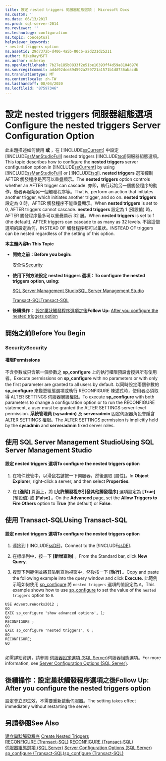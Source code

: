 ```yaml
---
title: 設定 nested triggers 伺服器組態選項 | Microsoft Docs
ms.custom: ''
ms.date: 06/13/2017
ms.prod: sql-server-2014
ms.reviewer: ''
ms.technology: configuration
ms.topic: conceptual
helpviewer_keywords:
- nested triggers option
ms.assetid: 29d7372b-d406-4a5b-80c6-a2d231d25211
author: MikeRayMSFT
ms.author: mikeray
ms.openlocfilehash: 7b27e185b0833f2e51be16393ff4d59a81046970
ms.sourcegitcommit: ad4d92dce894592a259721a1571b1d8736abacdb
ms.translationtype: MT
ms.contentlocale: zh-TW
ms.lasthandoff: 08/04/2020
ms.locfileid: "87597346"
---
```

# <a name="configure-the-nested-triggers-server-configuration-option"></a><span data-ttu-id="66781-102">設定 nested triggers 伺服器組態選項</span><span class="sxs-lookup"><span data-stu-id="66781-102">Configure the nested triggers Server Configuration Option</span></span>
  <span data-ttu-id="66781-103">此主題描述如何使用 **或** ，在 [!INCLUDE[ssCurrent](../../includes/sscurrent-md.md)] 中設定 [!INCLUDE[ssManStudioFull](../../includes/ssmanstudiofull-md.md)] nested triggers [!INCLUDE[tsql](../../includes/tsql-md.md)]伺服器組態選項。</span><span class="sxs-lookup"><span data-stu-id="66781-103">This topic describes how to configure the **nested triggers** server configuration option in [!INCLUDE[ssCurrent](../../includes/sscurrent-md.md)] by using [!INCLUDE[ssManStudioFull](../../includes/ssmanstudiofull-md.md)] or [!INCLUDE[tsql](../../includes/tsql-md.md)].</span></span> <span data-ttu-id="66781-104">**nested triggers** 選項控制 AFTER 觸發程序是否可以重疊顯示。</span><span class="sxs-lookup"><span data-stu-id="66781-104">The **nested triggers** option controls whether an AFTER trigger can cascade.</span></span> <span data-ttu-id="66781-105">亦即，執行起始另一個觸發程序的動作，後者再起始另一個觸發程序等。</span><span class="sxs-lookup"><span data-stu-id="66781-105">That is, perform an action that initiates another trigger, which initiates another trigger, and so on.</span></span> <span data-ttu-id="66781-106">**nested triggers** 設定為 0 時，AFTER 觸發程序不能重疊顯示。</span><span class="sxs-lookup"><span data-stu-id="66781-106">When **nested triggers** is set to 0, AFTER triggers cannot cascade.</span></span> <span data-ttu-id="66781-107">**nested triggers** 設定為 1 (預設值) 時，AFTER 觸發程序最多可以重疊顯示 32 層。</span><span class="sxs-lookup"><span data-stu-id="66781-107">When **nested triggers** is set to 1 (the default), AFTER triggers can cascade to as many as 32 levels.</span></span> <span data-ttu-id="66781-108">不論這個選項的設定為何，INSTEAD OF 觸發程序都可以巢狀。</span><span class="sxs-lookup"><span data-stu-id="66781-108">INSTEAD OF triggers can be nested regardless of the setting of this option.</span></span>  
  
 <span data-ttu-id="66781-109">**本主題內容**</span><span class="sxs-lookup"><span data-stu-id="66781-109">**In This Topic**</span></span>  
  
-   <span data-ttu-id="66781-110">**開始之前：**</span><span class="sxs-lookup"><span data-stu-id="66781-110">**Before you begin:**</span></span>  
  
     [<span data-ttu-id="66781-111">安全性</span><span class="sxs-lookup"><span data-stu-id="66781-111">Security</span></span>](#Security)  
  
-   <span data-ttu-id="66781-112">**使用下列方法設定 nested triggers 選項：**</span><span class="sxs-lookup"><span data-stu-id="66781-112">**To configure the nested triggers option, using:**</span></span>  
  
     [<span data-ttu-id="66781-113">SQL Server Management Studio</span><span class="sxs-lookup"><span data-stu-id="66781-113">SQL Server Management Studio</span></span>](#SSMSProcedure)  
  
     [<span data-ttu-id="66781-114">Transact-SQL</span><span class="sxs-lookup"><span data-stu-id="66781-114">Transact-SQL</span></span>](#TsqlProcedure)  
  
-   <span data-ttu-id="66781-115">**後續操作：** [設定巢狀觸發程序選項之後](#FollowUp)</span><span class="sxs-lookup"><span data-stu-id="66781-115">**Follow Up:**  [After you configure the nested triggers option](#FollowUp)</span></span>  
  
##  <a name="before-you-begin"></a><a name="BeforeYouBegin"></a> <span data-ttu-id="66781-116">開始之前</span><span class="sxs-lookup"><span data-stu-id="66781-116">Before You Begin</span></span>  
  
###  <a name="security"></a><a name="Security"></a> <span data-ttu-id="66781-117">Security</span><span class="sxs-lookup"><span data-stu-id="66781-117">Security</span></span>  
  
####  <a name="permissions"></a><a name="Permissions"></a> <span data-ttu-id="66781-118">權限</span><span class="sxs-lookup"><span data-stu-id="66781-118">Permissions</span></span>  
 <span data-ttu-id="66781-119">不含參數或只含第一個參數之 **sp_configure** 上的執行權限預設會授與所有使用者。</span><span class="sxs-lookup"><span data-stu-id="66781-119">Execute permissions on **sp_configure** with no parameters or with only the first parameter are granted to all users by default.</span></span> <span data-ttu-id="66781-120">以同時設定兩個參數的 **sp_configure** 來變更組態選項或執行 RECONFIGURE 陳述式時，使用者必須取得 ALTER SETTINGS 伺服器層級權限。</span><span class="sxs-lookup"><span data-stu-id="66781-120">To execute **sp_configure** with both parameters to change a configuration option or to run the RECONFIGURE statement, a user must be granted the ALTER SETTINGS server-level permission.</span></span> <span data-ttu-id="66781-121">**系統管理員 (sysadmin)** 及 **serveradmin** 固定伺服器角色會隱含 ALTER SETTINGS 權限。</span><span class="sxs-lookup"><span data-stu-id="66781-121">The ALTER SETTINGS permission is implicitly held by the **sysadmin** and **serveradmin** fixed server roles.</span></span>  
  
##  <a name="using-sql-server-management-studio"></a><a name="SSMSProcedure"></a> <span data-ttu-id="66781-122">使用 SQL Server Management Studio</span><span class="sxs-lookup"><span data-stu-id="66781-122">Using SQL Server Management Studio</span></span>  
  
#### <a name="to-configure-the-nested-triggers-option"></a><span data-ttu-id="66781-123">設定 nested triggers 選項</span><span class="sxs-lookup"><span data-stu-id="66781-123">To configure the nested triggers option</span></span>  
  
1.  <span data-ttu-id="66781-124">在物件總管中，以滑鼠右鍵按一下伺服器，然後選取 [屬性]。</span><span class="sxs-lookup"><span data-stu-id="66781-124">In **Object Explorer**, right-click a server, and then select **Properties**.</span></span>  
  
2.  <span data-ttu-id="66781-125">在 **[進階]** 頁面上，將 **[允許觸發程序引發其他觸發程序]** 選項設定為 **[True]** (預設值) 或 **[False]** 。</span><span class="sxs-lookup"><span data-stu-id="66781-125">On the **Advanced** page, set the **Allow Triggers to Fire Others** option to **True** (the default) or **False**.</span></span>  
  
##  <a name="using-transact-sql"></a><a name="TsqlProcedure"></a> <span data-ttu-id="66781-126">使用 Transact-SQL</span><span class="sxs-lookup"><span data-stu-id="66781-126">Using Transact-SQL</span></span>  
  
#### <a name="to-configure-the-nested-triggers-option"></a><span data-ttu-id="66781-127">設定 nested triggers 選項</span><span class="sxs-lookup"><span data-stu-id="66781-127">To configure the nested triggers option</span></span>  
  
1.  <span data-ttu-id="66781-128">連接到 [!INCLUDE[ssDE](../../includes/ssde-md.md)]。</span><span class="sxs-lookup"><span data-stu-id="66781-128">Connect to the [!INCLUDE[ssDE](../../includes/ssde-md.md)].</span></span>  
  
2.  <span data-ttu-id="66781-129">在標準列中，按一下 **[新增查詢]** 。</span><span class="sxs-lookup"><span data-stu-id="66781-129">From the Standard bar, click **New Query**.</span></span>  
  
3.  <span data-ttu-id="66781-130">複製下列範例並將其貼到查詢視窗中，然後按一下 **[執行]** 。</span><span class="sxs-lookup"><span data-stu-id="66781-130">Copy and paste the following example into the query window and click **Execute**.</span></span> <span data-ttu-id="66781-131">此範例示範如何使用 [sp_configure](/sql/relational-databases/system-stored-procedures/sp-configure-transact-sql) 將 `nested triggers` 選項的值設定為 `0`。</span><span class="sxs-lookup"><span data-stu-id="66781-131">This example shows how to use [sp_configure](/sql/relational-databases/system-stored-procedures/sp-configure-transact-sql) to set the value of the `nested triggers` option to `0`.</span></span>  
  
```wmimof  
USE AdventureWorks2012 ;  
GO  
EXEC sp_configure 'show advanced options', 1;  
GO  
RECONFIGURE ;  
GO  
EXEC sp_configure 'nested triggers', 0 ;  
GO  
RECONFIGURE;  
GO  
  
```  
  
 <span data-ttu-id="66781-132">如需詳細資訊，請參閱 [伺服器設定選項 &#40;SQL Server&#41;](server-configuration-options-sql-server.md)伺服器組態選項。</span><span class="sxs-lookup"><span data-stu-id="66781-132">For more information, see [Server Configuration Options &#40;SQL Server&#41;](server-configuration-options-sql-server.md).</span></span>  
  
##  <a name="follow-up-after-you-configure-the-nested-triggers-option"></a><a name="FollowUp"></a> <span data-ttu-id="66781-133">後續操作：設定巢狀觸發程序選項之後</span><span class="sxs-lookup"><span data-stu-id="66781-133">Follow Up: After you configure the nested triggers option</span></span>  
 <span data-ttu-id="66781-134">設定會立即生效，不需要重新啟動伺服器。</span><span class="sxs-lookup"><span data-stu-id="66781-134">The setting takes effect immediately without restarting the server.</span></span>  
  
## <a name="see-also"></a><span data-ttu-id="66781-135">另請參閱</span><span class="sxs-lookup"><span data-stu-id="66781-135">See Also</span></span>  
 <span data-ttu-id="66781-136">[建立巢狀觸發程序](../../relational-databases/triggers/create-nested-triggers.md) </span><span class="sxs-lookup"><span data-stu-id="66781-136">[Create Nested Triggers](../../relational-databases/triggers/create-nested-triggers.md) </span></span>  
 <span data-ttu-id="66781-137">[RECONFIGURE &#40;Transact-SQL&#41;](/sql/t-sql/language-elements/reconfigure-transact-sql) </span><span class="sxs-lookup"><span data-stu-id="66781-137">[RECONFIGURE &#40;Transact-SQL&#41;](/sql/t-sql/language-elements/reconfigure-transact-sql) </span></span>  
 <span data-ttu-id="66781-138">[伺服器組態選項 &#40;SQL Server&#41;](server-configuration-options-sql-server.md) </span><span class="sxs-lookup"><span data-stu-id="66781-138">[Server Configuration Options &#40;SQL Server&#41;](server-configuration-options-sql-server.md) </span></span>  
 [<span data-ttu-id="66781-139">sp_configure &#40;Transact-SQL&#41;</span><span class="sxs-lookup"><span data-stu-id="66781-139">sp_configure &#40;Transact-SQL&#41;</span></span>](/sql/relational-databases/system-stored-procedures/sp-configure-transact-sql)  
  
  
